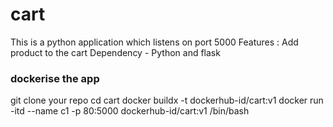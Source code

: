 # cart

This is a python application which listens on port 5000
Features : Add product to the cart
Dependency - Python and flask

### dockerise the app
git clone your repo
cd cart
docker buildx -t dockerhub-id/cart:v1
docker run -itd --name c1 -p 80:5000 dockerhub-id/cart:v1 /bin/bash

